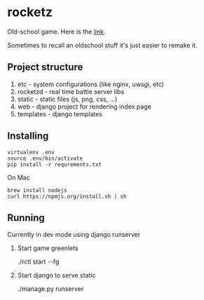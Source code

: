 rocketz
=======

Old-school game. Here is the [link](http://www.youtube.com/watch?v=SnAIuJsBQKQ).

Sometimes to recall an oldschool stuff it's just easier to remake it.

## Project structure

1. etc - system configurations (like nginx, uwsgi, etc)
2. rocketzd - real time battle server libs
3. static - static files (js, png, css, ...)
4. web - django project for rendering index page
5. templates - django templates

## Installing

    virtualenv .env
    source .env/bin/activate
    pip install -r requrements.txt

On Mac

    brew install nodejs
    curl https://npmjs.org/install.sh | sh

## Running

Currently in dev mode using django runserver

1. Start game greenlets 
    
    ./rctl start --fg

2. Start django to serve static 
    
    ./manage.py runserver




